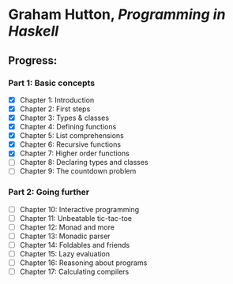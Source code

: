 # Graham Hutton, *Programming in Haskell*

## Progress:

### Part 1: Basic concepts

- [x] Chapter 1: Introduction
- [x] Chapter 2: First steps
- [x] Chapter 3: Types & classes
- [x] Chapter 4: Defining functions
- [x] Chapter 5: List comprehensions
- [x] Chapter 6: Recursive functions
- [x] Chapter 7: Higher order functions
- [ ] Chapter 8: Declaring types and classes
- [ ] Chapter 9: The countdown problem

### Part 2: Going further

- [ ] Chapter 10: Interactive programming
- [ ] Chapter 11: Unbeatable tic-tac-toe
- [ ] Chapter 12: Monad and more
- [ ] Chapter 13: Monadic parser
- [ ] Chapter 14: Foldables and friends
- [ ] Chapter 15: Lazy evaluation
- [ ] Chapter 16: Reasoning about programs
- [ ] Chapter 17: Calculating compilers
